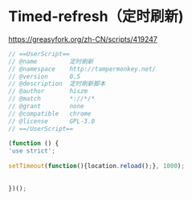 # Timed-refresh（定时刷新)
https://greasyfork.org/zh-CN/scripts/419247

```js
// ==UserScript==
// @name         定时刷新
// @namespace    http://tampermonkey.net/
// @version      0.5   
// @description  定时刷新脚本
// @author       hiszm
// @match        *://*/*
// @grant        none
// @compatible   chrome
// @license      GPL-3.0
// ==/UserScript==
 
(function () {
'use strict';
 
setTimeout(function(){location.reload();}, 1000);
 
 
})();

```


